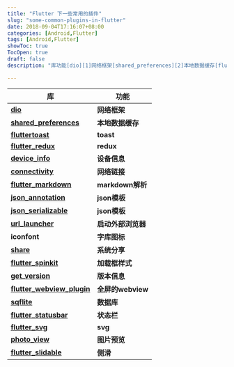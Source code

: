 ```yaml
---
title: "Flutter 下一些常用的插件"
slug: "some-common-plugins-in-flutter"
date: 2018-09-04T17:16:07+08:00
categories: [Android,Flutter]
tags: [Android,Flutter]
showToc: true
TocOpen: true
draft: false
description: "库功能[dio][1]网络框架[shared_preferences][2]本地数据缓存[fluttertoast]"

---
```

                
库 | 功能
-------- | ---
**[dio][1]**|**网络框架**
**[shared_preferences][2]**|**本地数据缓存**
**[fluttertoast][3]**|**toast**
**[flutter_redux][4]**|**redux**
**[device_info][5]**|**设备信息**
**[connectivity][6]**|**网络链接**
**[flutter_markdown][7]**|**markdown解析**
**[json_annotation][8]**|**json模板**
**[json_serializable][9]**|**json模板**
**[url_launcher][10]**|**启动外部浏览器**
**iconfont**|**字库图标**
**[share][11]**|**系统分享**
**[flutter_spinkit][12]**|**加载框样式**
**[get_version][13]**|**版本信息**
**[flutter_webview_plugin][14]**|**全屏的webview**
**[sqflite][15]**|**数据库**
**[flutter_statusbar][16]**|**状态栏**
**[flutter_svg][17]**|**svg**
**[photo_view][18]**|**图片预览**
**[flutter_slidable][19]**|**侧滑**


  [1]: https://pub.dartlang.org/packages/dio
  [2]: https://pub.dartlang.org/packages/shared_preferences
  [3]: https://pub.dartlang.org/packages/fluttertoast
  [4]: https://pub.dartlang.org/packages/flutter_redux
  [5]: https://pub.dartlang.org/packages/device_info
  [6]: https://pub.dartlang.org/packages/connectivity
  [7]: https://pub.dartlang.org/packages/flutter_markdown
  [8]: https://pub.dartlang.org/packages/json_annotation
  [9]: https://pub.dartlang.org/packages/json_serializable
  [10]: https://pub.dartlang.org/packages/url_launcher
  [11]: https://pub.dartlang.org/packages/share
  [12]: https://pub.dartlang.org/packages/flutter_spinkit
  [13]: https://pub.dartlang.org/packages/get_version
  [14]: https://pub.dartlang.org/packages/flutter_webview_plugin
  [15]: https://pub.dartlang.org/packages/sqflite
  [16]: https://pub.dartlang.org/packages/flutter_statusbar
  [17]: https://pub.dartlang.org/packages/flutter_svg
  [18]: https://pub.dartlang.org/packages/photo_view
  [19]: https://pub.dartlang.org/packages/flutter_slidable
